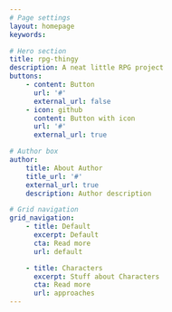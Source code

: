 ```yaml
---
# Page settings
layout: homepage
keywords:

# Hero section
title: rpg-thingy
description: A neat little RPG project
buttons:
    - content: Button
      url: '#'
      external_url: false
    - icon: github
      content: Button with icon
      url: '#'
      external_url: true

# Author box
author:
    title: About Author
    title_url: '#'
    external_url: true
    description: Author description

# Grid navigation
grid_navigation:
    - title: Default
      excerpt: Default
      cta: Read more
      url: default

    - title: Characters
      excerpt: Stuff about Characters
      cta: Read more
      url: approaches
---
```

